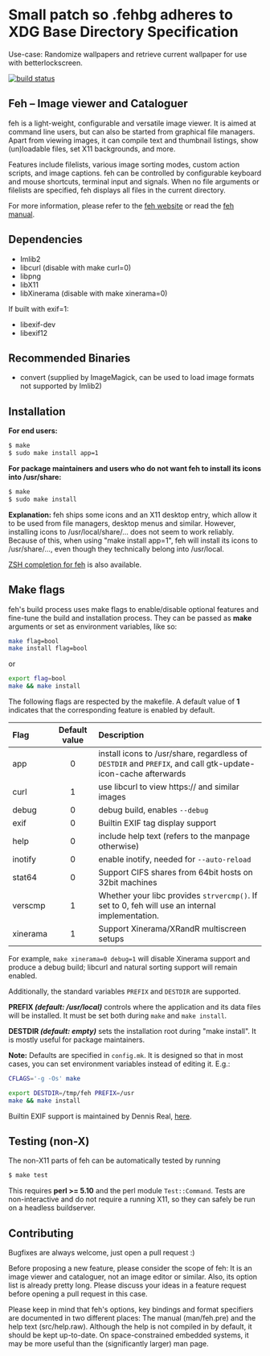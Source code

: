 # Small patch so .fehbg adheres to XDG Base Directory Specification
Use-case: Randomize wallpapers and retrieve current wallpaper for use with betterlockscreen.


[![build status](https://travis-ci.org/derf/feh.svg?branch=master)](https://travis-ci.org/derf/feh)

Feh – Image viewer and Cataloguer
---

feh is a light-weight, configurable and versatile image viewer.
It is aimed at command line users, but can also be started from graphical file
managers. Apart from viewing images, it can compile text and thumbnail
listings, show (un)loadable files, set X11 backgrounds, and more.

Features include filelists, various image sorting modes, custom action scripts,
and image captions. feh can be controlled by configurable keyboard and mouse
shortcuts, terminal input and signals.  When no file arguments or filelists are
specified, feh displays all files in the current directory.

For more information, please refer to the [feh
website](https://feh.finalrewind.org/) or read the [feh
manual](https://man.finalrewind.org/1/feh/).

Dependencies
---

 * Imlib2
 * libcurl (disable with make curl=0)
 * libpng
 * libX11
 * libXinerama (disable with make xinerama=0)

If built with exif=1:

 * libexif-dev
 * libexif12

Recommended Binaries
---

 * convert  (supplied by ImageMagick, can be used to load image formats not supported by Imlib2)

Installation
---

**For end users:**
```bash
$ make
$ sudo make install app=1
```

**For package maintainers and users who do not want feh to install its
icons into /usr/share:**
```bash
$ make
$ sudo make install
```

**Explanation:** feh ships some icons and an X11 desktop entry, which allow it to
be used from file managers, desktop menus and similar. However, installing
icons to /usr/local/share/... does not seem to work reliably.
Because of this, when using "make install app=1", feh will install its icons
to /usr/share/..., even though they technically belong into /usr/local.

[ZSH completion for
feh](https://git.finalrewind.org/zsh/plain/etc/completions/_feh) is also
available.

Make flags
----------

feh's build process uses make flags to enable/disable optional features and
fine-tune the build and installation process. They can be passed as **make**
arguments or set as environment variables, like so:

```bash
make flag=bool
make install flag=bool
```
or
```bash
export flag=bool
make && make install
```

The following flags are respected by the makefile. A default value of **1**
indicates that the corresponding feature is enabled by default.

| Flag | Default value | Description |
| :--- | :---: | :--- |
| app  | 0 | install icons to /usr/share, regardless of `DESTDIR` and `PREFIX`, and call gtk-update-icon-cache afterwards |
| curl | 1 | use libcurl to view https:// and similar images |
| debug | 0 | debug build, enables `--debug` |
| exif | 0 | Builtin EXIF tag display support |
| help | 0 | include help text (refers to the manpage otherwise) |
| inotify | 0 | enable inotify, needed for `--auto-reload` |
| stat64 | 0 | Support CIFS shares from 64bit hosts on 32bit machines |
| verscmp | 1 | Whether your libc provides `strvercmp()`. If set to 0, feh will use an internal implementation. |
| xinerama | 1 | Support Xinerama/XRandR multiscreen setups |

For example, `make xinerama=0 debug=1` will disable Xinerama support and
produce a debug build; libcurl and natural sorting support will remain enabled.

Additionally, the standard variables `PREFIX` and `DESTDIR` are supported.

**PREFIX _(default: /usr/local)_** controls where the application and its data files
will be installed. It must be set both during `make` and `make install`.

**DESTDIR _(default: empty)_** sets the installation root during "make install". It
is mostly useful for package maintainers.

**Note:** Defaults are specified in `config.mk`. It is designed so that in most
cases, you can set environment variables instead of editing it. E.g.:

```bash
CFLAGS='-g -Os' make
```
```bash
export DESTDIR=/tmp/feh PREFIX=/usr
make && make install
```

Builtin EXIF support is maintained by Dennis Real, [here](https://github.com/reald/feh).


Testing (non-X)
---------------

The non-X11 parts of feh can be automatically tested by running

```bash
$ make test
```
This requires **perl >= 5.10** and the perl module `Test::Command`. Tests are
non-interactive and do not require a running X11, so they can safely be run on
a headless buildserver.


Contributing
---

Bugfixes are always welcome, just open a pull request :)

Before proposing a new feature, please consider the scope of feh: It is an
image viewer and cataloguer, not an image editor or similar. Also, its option
list is already pretty long. Please discuss your ideas in a feature request
before opening a pull request in this case.

Please keep in mind that feh's options, key bindings and format specifiers are
documented in two different places: The manual (man/feh.pre) and the help text
(src/help.raw). Although the help is not compiled in by default, it should be
kept up-to-date. On space-constrained embedded systems, it may be more useful
than the (significantly larger) man page.
